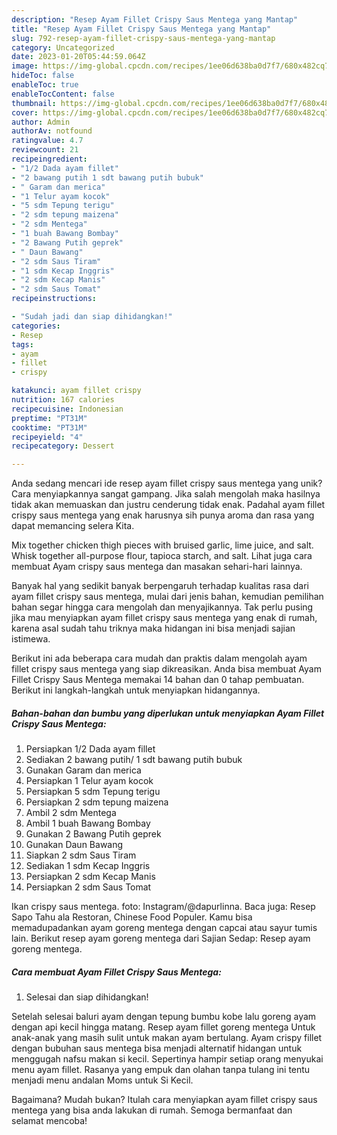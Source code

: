 ```yaml
---
description: "Resep Ayam Fillet Crispy Saus Mentega yang Mantap"
title: "Resep Ayam Fillet Crispy Saus Mentega yang Mantap"
slug: 792-resep-ayam-fillet-crispy-saus-mentega-yang-mantap
category: Uncategorized
date: 2023-01-20T05:44:59.064Z
image: https://img-global.cpcdn.com/recipes/1ee06d638ba0d7f7/680x482cq70/ayam-fillet-crispy-saus-mentega-foto-resep-utama.jpg
hideToc: false
enableToc: true
enableTocContent: false
thumbnail: https://img-global.cpcdn.com/recipes/1ee06d638ba0d7f7/680x482cq70/ayam-fillet-crispy-saus-mentega-foto-resep-utama.jpg
cover: https://img-global.cpcdn.com/recipes/1ee06d638ba0d7f7/680x482cq70/ayam-fillet-crispy-saus-mentega-foto-resep-utama.jpg
author: Admin
authorAv: notfound
ratingvalue: 4.7
reviewcount: 21
recipeingredient:
- "1/2 Dada ayam fillet"
- "2 bawang putih 1 sdt bawang putih bubuk"
- " Garam dan merica"
- "1 Telur ayam kocok"
- "5 sdm Tepung terigu"
- "2 sdm tepung maizena"
- "2 sdm Mentega"
- "1 buah Bawang Bombay"
- "2 Bawang Putih geprek"
- " Daun Bawang"
- "2 sdm Saus Tiram"
- "1 sdm Kecap Inggris"
- "2 sdm Kecap Manis"
- "2 sdm Saus Tomat"
recipeinstructions:

- "Sudah jadi dan siap dihidangkan!"
categories:
- Resep
tags:
- ayam
- fillet
- crispy

katakunci: ayam fillet crispy 
nutrition: 167 calories
recipecuisine: Indonesian
preptime: "PT31M"
cooktime: "PT31M"
recipeyield: "4"
recipecategory: Dessert

---
```





Anda sedang mencari ide resep ayam fillet crispy saus mentega yang unik? Cara menyiapkannya sangat gampang. Jika salah mengolah maka hasilnya tidak akan memuaskan dan justru cenderung tidak enak. Padahal ayam fillet crispy saus mentega yang enak harusnya sih punya aroma dan rasa yang dapat memancing selera Kita.





Mix together chicken thigh pieces with bruised garlic, lime juice, and salt. Whisk together all-purpose flour, tapioca starch, and salt. Lihat juga cara membuat Ayam crispy saus mentega dan masakan sehari-hari lainnya.

Banyak hal yang sedikit banyak berpengaruh terhadap kualitas rasa dari ayam fillet crispy saus mentega, mulai dari jenis bahan, kemudian pemilihan bahan segar hingga cara mengolah dan menyajikannya. Tak perlu pusing jika mau menyiapkan ayam fillet crispy saus mentega yang enak di rumah, karena asal sudah tahu triknya maka hidangan ini bisa menjadi sajian istimewa.






Berikut ini ada beberapa cara mudah dan praktis dalam mengolah ayam fillet crispy saus mentega yang siap dikreasikan. Anda bisa membuat Ayam Fillet Crispy Saus Mentega memakai 14 bahan dan 0 tahap pembuatan. Berikut ini langkah-langkah untuk menyiapkan hidangannya.

<!--inarticleads1-->

##### Bahan-bahan dan bumbu yang diperlukan untuk menyiapkan Ayam Fillet Crispy Saus Mentega:

1. Persiapkan 1/2 Dada ayam fillet
1. Sediakan 2 bawang putih/ 1 sdt bawang putih bubuk
1. Gunakan  Garam dan merica
1. Persiapkan 1 Telur ayam kocok
1. Persiapkan 5 sdm Tepung terigu
1. Persiapkan 2 sdm tepung maizena
1. Ambil 2 sdm Mentega
1. Ambil 1 buah Bawang Bombay
1. Gunakan 2 Bawang Putih geprek
1. Gunakan  Daun Bawang
1. Siapkan 2 sdm Saus Tiram
1. Sediakan 1 sdm Kecap Inggris
1. Persiapkan 2 sdm Kecap Manis
1. Persiapkan 2 sdm Saus Tomat


Ikan crispy saus mentega. foto: Instagram/@dapurlinna. Baca juga: Resep Sapo Tahu ala Restoran, Chinese Food Populer. Kamu bisa memadupadankan ayam goreng mentega dengan capcai atau sayur tumis lain. Berikut resep ayam goreng mentega dari Sajian Sedap: Resep ayam goreng mentega. 

<!--inarticleads2-->

##### Cara membuat Ayam Fillet Crispy Saus Mentega:


1. Selesai dan siap dihidangkan!

Setelah selesai baluri ayam dengan tepung bumbu kobe lalu goreng ayam dengan api kecil hingga matang. Resep ayam fillet goreng mentega Untuk anak-anak yang masih sulit untuk makan ayam bertulang. Ayam crispy fillet dengan bubuhan saus mentega bisa menjadi alternatif hidangan untuk menggugah nafsu makan si kecil. Sepertinya hampir setiap orang menyukai menu ayam fillet. Rasanya yang empuk dan olahan tanpa tulang ini tentu menjadi menu andalan Moms untuk Si Kecil. 

Bagaimana? Mudah bukan? Itulah cara menyiapkan ayam fillet crispy saus mentega yang bisa anda lakukan di rumah. Semoga bermanfaat dan selamat mencoba!
